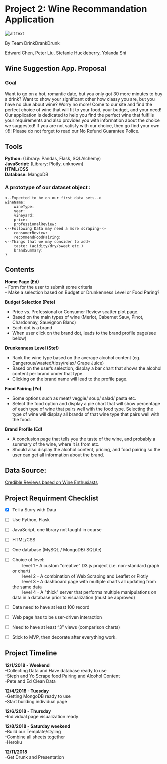 # Project 2: Wine Recommandation Application

![alt text](https://media1.tenor.com/images/46a4614de9b8c2a340bf076e9675b414/tenor.gif?itemid=5405668)

By Team DrinkDrankDrunk


Edward Chen, Peter Liu, Stefanie Huckleberry, Yolanda Shi

## Wine Suggestion App. Proposal

### Goal 
Want to go on a hot, romantic date, but you only got 30 more minutes to buy a drink? Want to show your significant other how classy you are, but you have no clue about wine? Worry no more! Come to our site and find the perfect choice of wine that will fit to your food, your budget, and your need! Our application is dedicated to help you find the perfect wine that fulfills your requirements and also provides you with information about the choice we suggested! If you are not satisfy with our choice, then go find your own :)!!! Please do not forget to read our No Refund Guarantee Police.
 
## Tools
**Python:** (Library: Pandas, Flask, SQLAlchemy)  
**JavaScript:** (Library: Plotly, unknown)  
**HTML/CSS**  
**Database:** MangoDB 

### A prototype of our dataset object :
	
```{  
<--Expected to be on our first data sets-->  
wineName:  
	wineType:  
	year:  
	vineyard:  
	price:  
	professionalReview:  
<--Following Data may need a more scraping-->  
	consumerReview:  
	recommendFoodPairing:  
<--Things that we may consider to add→  
	taste: (acidity/dry/sweet etc.)  
	brandSummary:  
}  
```

## Contents

**Home Page (Ed)**  
	- Form for the user to submit some criteria  
	- Make a selection based on Budget or Drunkenness Level or Food Paring?  

**Budget Selection (Pete)**  
- Price vs. Professional or Consumer Review scatter plot page.  
- Based on the main types of wine (Merlot, Cabernet Sauv, Pinot, Chardonnay, Sauvignon Blanc)  
- Each dot is a brand  
- When user click on the brand dot, leads to the brand profile page(see below)  

**Drunkenness Level (Stef)**  
- Rank the wine type based on the average alcohol content (eg. Dangerous/wasted/tipsy/relax/ Grape Juice)  
- Based on the user’s selection, display a bar chart that shows the alcohol content per brand under that type.  
- Clicking on the brand name will lead to the profile page.  

**Food Pairing (Yo)**  
- Some options such as meat/ veggie/ soup/ salad/ pasta etc.  
- Select the food option and display a pie chart that will show percentage of each type of wine that pairs well with the food type. Selecting the type of wine will display all brands of that wine type that pairs well with the food.  

**Brand Profile (Ed)**  
- A conclusion page that tells you the taste of the wine, and probably a summary of the wine, where it is from etc.   
- Should also display the alcohol content, pricing, and food pairing so the user can get all information about the brand.  



## Data Source:
[Credible Reviews based on Wine Enthusiasts](http://insightmine.com/bring-your-own-data-analyzing-wine-market)



## Project Requirment Checklist   
- [x] Tell a Story with Data  
- [ ] Use Python, Flask  
- [ ] JavaScript, one library not taught in course  
- [ ] HTML/CSS  
- [ ] One database (MySQL / MongoDB/ SQLite)  
- [ ] Choice of level:  
&nbsp;&nbsp;&nbsp;&nbsp;&nbsp;&nbsp;&nbsp;&nbsp;level 1 - A custom "creative" D3.js project (i.e. non-standard graph or chart)  
&nbsp;&nbsp;&nbsp;&nbsp;&nbsp;&nbsp;&nbsp;&nbsp;level 2 - A combination of Web Scraping and Leaflet or Plotly  
&nbsp;&nbsp;&nbsp;&nbsp;&nbsp;&nbsp;&nbsp;&nbsp;level 3 - A dashboard page with multiple charts all updating from the same data  
&nbsp;&nbsp;&nbsp;&nbsp;&nbsp;&nbsp;&nbsp;&nbsp;level 4 - A "thick" server that performs multiple manipulations on data in a database prior to visualization (must be approved)  
- [ ] Data need to have at least 100 record  
- [ ] Web page has to be user-driven interaction  
- [ ] Need to have at least “3” views (comparison charts)  
- [ ] Stick to MVP, then decorate after everything work.


## Project Timeline
**12/1/2018 - Weekend**  
	-Collecting Data and Have database ready to use  
	-Steph and Yo Scrape food Pairing and Alcohol Content  
	-Pete and Ed Clean Data  
	
**12/4/2018 - Tuesday**  
	-Getting MongoDB ready to use  
	-Start building individual page  
	
**12/6/2018 - Thursday**  
	-Individual page visualization ready
	
**12/8/2018 - Saturday weekend**  
	-Build our Template/styling  
	-Combine all sheets together  
	-Heroku  
	
**12/11/2018**  
	-Get Drunk and Presentation 
	
